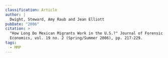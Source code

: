 ```yaml
---
classification: Article
author: |
  Dwight, Steward, Amy Raub and Jean Elliott
pubDate: "2006"
citation: >
  "How Long Do Mexican Migrants Work in the U.S.?" Journal of Forensic
  Economics, vol. 19 no. 2 (Spring/Summer 2006), pp. 217-229.
tags:
  - MMP
---
```

